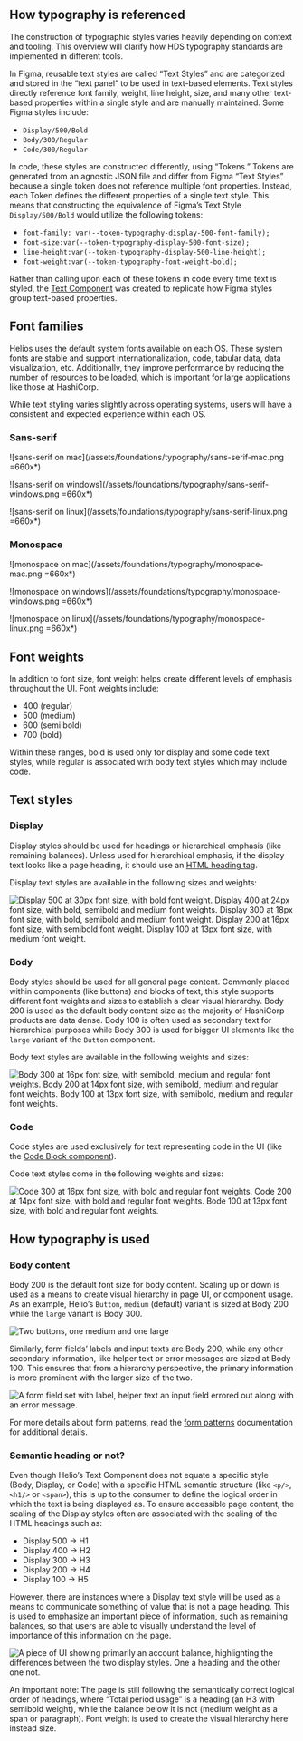 ## How typography is referenced

The construction of typographic styles varies heavily depending on context and tooling. This overview will clarify how HDS typography standards are implemented in different tools.

In Figma, reusable text styles are called “Text Styles” and are categorized and stored in the “text panel” to be used in text-based elements. Text styles directly reference font family, weight, line height, size, and many other text-based properties within a single style and are manually maintained. Some Figma styles include:

- `Display/500/Bold`
- `Body/300/Regular`
- `Code/300/Regular`

In code, these styles are constructed differently, using “Tokens.” Tokens are generated from an agnostic JSON file and differ from Figma “Text Styles” because a single token does not reference multiple font properties. Instead, each Token defines the different properties of a single text style. This means that constructing the equivalence of Figma’s Text Style `Display/500/Bold` would utilize the following tokens:

- `font-family: var(--token-typography-display-500-font-family);`
- `font-size:var(--token-typography-display-500-font-size);`
- `line-height:var(--token-typography-display-500-line-height);`
- `font-weight:var(--token-typography-font-weight-bold);`

Rather than calling upon each of these tokens in code every time text is styled, the [Text Component](/components/text) was created to replicate how Figma styles group text-based properties.

## Font families

Helios uses the default system fonts available on each OS. These system fonts are stable and support internationalization, code, tabular data, data visualization, etc. Additionally, they improve performance by reducing the number of resources to be loaded, which is important for large applications like those at HashiCorp.

While text styling varies slightly across operating systems, users will have a consistent and expected experience within each OS.

### Sans-serif

![sans-serif on mac](/assets/foundations/typography/sans-serif-mac.png =660x*)

![sans-serif on windows](/assets/foundations/typography/sans-serif-windows.png =660x*)

![sans-serif on linux](/assets/foundations/typography/sans-serif-linux.png =660x*)

### Monospace

![monospace on mac](/assets/foundations/typography/monospace-mac.png =660x*)

![monospace on windows](/assets/foundations/typography/monospace-windows.png =660x*)

![monospace on linux](/assets/foundations/typography/monospace-linux.png =660x*)

## Font weights

In addition to font size, font weight helps create different levels of emphasis throughout the UI. Font weights include:

- 400 (regular)
- 500 (medium)
- 600 (semi bold)
- 700 (bold)

Within these ranges, bold is used only for display and some code text styles, while regular is associated with body text styles which may include code.

## Text styles

### Display

Display styles should be used for headings or hierarchical emphasis (like remaining balances). Unless used for hierarchical emphasis, if the display text looks like a page heading, it should use an [HTML heading tag](https://www.w3.org/WAI/WCAG22/Understanding/section-headings.html).

Display text styles are available in the following sizes and weights:

![Display 500 at 30px font size, with bold font weight. Display 400 at 24px font size, with bold, semibold and medium font weights. Display 300 at 18px font size, with bold, semibold and medium font weight. Display 200 at 16px font size, with semibold font weight. Display 100 at 13px font size, with medium font weight.](/assets/foundations/typography/typography-display-options.png)

### Body

Body styles should be used for all general page content. Commonly placed within components (like buttons) and blocks of text, this style supports different font weights and sizes to establish a clear visual hierarchy. Body 200 is used as the default body content size as the majority of HashiCorp products are data dense. Body 100 is often used as secondary text for hierarchical purposes while Body 300 is used for bigger UI elements like the `large` variant of the `Button` component.

Body text styles are available in the following weights and sizes:

![Body 300 at 16px font size, with semibold, medium and regular font weights. Body 200 at 14px font size, with semibold, medium and regular font weights. Body 100 at 13px font size, with semibold, medium and regular font weights.](/assets/foundations/typography/typography-body-options.png)

### Code

Code styles are used exclusively for text representing code in the UI (like the [Code Block component](/components/code-block)). 

Code text styles come in the following weights and sizes:

![Code 300 at 16px font size, with bold and regular font weights. Code 200 at 14px font size, with bold and regular font weights. Bode 100 at 13px font size, with bold and regular font weights.](/assets/foundations/typography/typography-code-options.png)

## How typography is used

### Body content

Body 200 is the default font size for body content. Scaling up or down is used as a means to create visual hierarchy in page UI, or component usage. As an example, Helio’s `Button`, `medium` (default) variant is sized at Body 200 while the `large` variant is Body 300.

![Two buttons, one medium and one large](/assets/foundations/typography/typography-button-example.png)

Similarly, form fields’ labels and input texts are Body 200, while any other secondary information, like helper text or error messages are sized at Body 100. This ensures that from a hierarchy perspective, the primary information is more prominent with the larger size of the two.

![A form field set with label, helper text an input field errored out along with an error message.](/assets/foundations/typography/typography-form-example.png)

For more details about form patterns, read the [form patterns](/patterns/form-patterns) documentation for additional details.

### Semantic heading or not?

Even though Helio’s Text Component does not equate a specific style (Body, Display, or Code) with a specific HTML semantic structure (like `<p/>`, `<h1/>` or `<span>`), this is up to the consumer to define the logical order in which the text is being displayed as. To ensure accessible page content, the scaling of the Display styles often are associated with the scaling of the HTML headings such as:

- Display 500 -> H1
- Display 400 -> H2
- Display 300 -> H3
- Display 200 -> H4
- Display 100 -> H5

However, there are instances where a Display text style will be used as a means to communicate something of value that is not a page heading. This is used to emphasize an important piece of information, such as remaining balances, so that users are able to visually understand the level of importance of this information on the page.

![A piece of UI showing primarily an account balance, highlighting the differences between the two display styles. One a heading and the other one not.](/assets/foundations/typography/typography-remaining-balance-example.png)

An important note: The page is still following the semantically correct logical order of headings, where “Total period usage” is a heading (an H3 with semibold weight), while the balance below it is not (medium weight as a span or paragraph). Font weight is used to create the visual hierarchy here instead size.